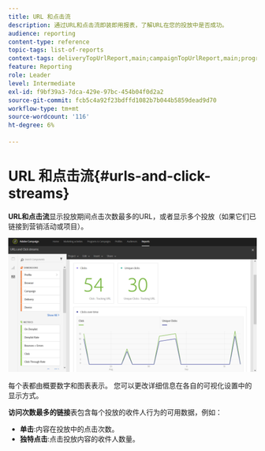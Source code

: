 ```yaml
---
title: URL 和点击流
description: 通过URL和点击流即装即用报表，了解URL在您的投放中是否成功。
audience: reporting
content-type: reference
topic-tags: list-of-reports
context-tags: deliveryTopUrlReport,main;campaignTopUrlReport,main;programTopUrlReport,main
feature: Reporting
role: Leader
level: Intermediate
exl-id: f9bf39a3-7dca-429e-97bc-454b04f0d2a2
source-git-commit: fcb5c4a92f23bdffd1082b7b044b5859dead9d70
workflow-type: tm+mt
source-wordcount: '116'
ht-degree: 6%

---
```


# URL 和点击流{#urls-and-click-streams}

**URL和点击流**&#x200B;显示投放期间点击次数最多的URL，或者显示多个投放（如果它们已链接到营销活动或项目）。

![](assets/delivery_reports_8.png)

每个表都由概要数字和图表表示。 您可以更改详细信息在各自的可视化设置中的显示方式。

**访问次数最多的链接**&#x200B;表包含每个投放的收件人行为的可用数据，例如：

* **单击**:内容在投放中的点击次数。
* **独特点击**:点击投放内容的收件人数量。

